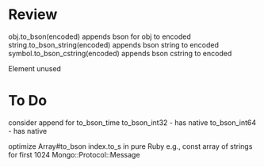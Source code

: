 Review
======
obj.to_bson(encoded) appends bson for obj to encoded
string.to_bson_string(encoded) appends bson string to encoded
symbol.to_bson_cstring(encoded) appends bson cstring to encoded

Element unused

To Do
=====
consider append for
    to_bson_time
    to_bson_int32 - has native
    to_bson_int64 - has native

optimize
    Array#to_bson index.to_s in pure Ruby
        e.g., const array of strings for first 1024
    Mongo::Protocol::Message



